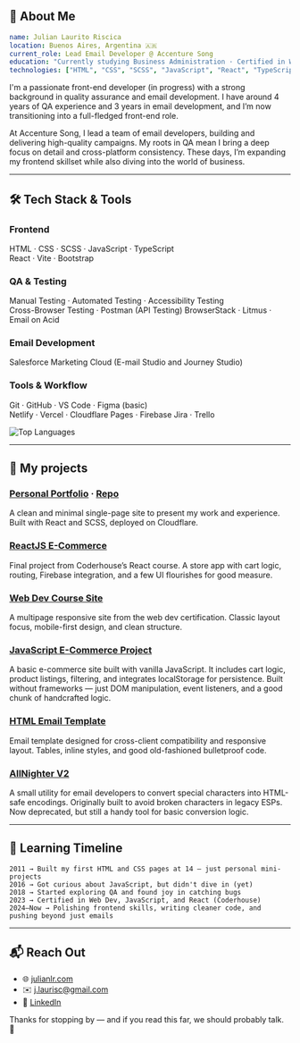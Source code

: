 ## 👋 About Me

```yaml
name: Julian Laurito Riscica
location: Buenos Aires, Argentina 🇦🇷
current_role: Lead Email Developer @ Accenture Song
education: "Currently studying Business Administration · Certified in Web Dev, JavaScript, and React"
technologies: ["HTML", "CSS", "SCSS", "JavaScript", "React", "TypeScript", "Salesforce Marketing Cloud"]
```

I'm a passionate front-end developer (in progress) with a strong background in quality assurance and email development. I have around 4 years of QA experience and 3 years in email development, and I’m now transitioning into a full-fledged front-end role.

At Accenture Song, I lead a team of email developers, building and delivering high-quality campaigns. My roots in QA mean I bring a deep focus on detail and cross-platform consistency. These days, I’m expanding my frontend skillset while also diving into the world of business.

---

## 🛠️ Tech Stack & Tools

### Frontend
HTML · CSS · SCSS · JavaScript · TypeScript  
React · Vite · Bootstrap

### QA & Testing
Manual Testing · Automated Testing · Accessibility Testing  
Cross-Browser Testing · Postman (API Testing) 
BrowserStack · Litmus · Email on Acid

### Email Development
Salesforce Marketing Cloud (E-mail Studio and Journey Studio)

### Tools & Workflow
Git · GitHub · VS Code · Figma (basic)  
Netlify · Vercel · Cloudflare Pages · Firebase
Jira · Trello 


![Top Languages](https://github-readme-stats.vercel.app/api/top-langs/?username=julian-lr&layout=compact&theme=transparent&hide_border=true)

---

## 📁 My projects

### [Personal Portfolio](https://julianlr.com) · [Repo](https://github.com/julian-lr/julian-lr)
A clean and minimal single-page site to present my work and experience. Built with React and SCSS, deployed on Cloudflare.

### [ReactJS E-Commerce](https://github.com/julian-lr/ReactJS-CH-JLR)
Final project from Coderhouse’s React course. A store app with cart logic, routing, Firebase integration, and a few UI flourishes for good measure.

### [Web Dev Course Site](https://github.com/julian-lr/Web-Development-CH-JLR)
A multipage responsive site from the web dev certification. Classic layout focus, mobile-first design, and clean structure.

### [JavaScript E-Commerce Project](https://github.com/julian-lr/JavaScript-CH-JLR)
A basic e-commerce site built with vanilla JavaScript. It includes cart logic, product listings, filtering, and integrates localStorage for persistence. Built without frameworks — just DOM manipulation, event listeners, and a good chunk of handcrafted logic.

### [HTML Email Template](https://github.com/julian-lr/Email-demo-JLR)
Email template designed for cross-client compatibility and responsive layout. Tables, inline styles, and good old-fashioned bulletproof code.

### [AllNighter V2](https://github.com/julian-lr/allnighter-v2)
A small utility for email developers to convert special characters into HTML-safe encodings. Originally built to avoid broken characters in legacy ESPs. Now deprecated, but still a handy tool for basic conversion logic.

---

## 🧭 Learning Timeline

```text
2011 → Built my first HTML and CSS pages at 14 — just personal mini-projects
2016 → Got curious about JavaScript, but didn't dive in (yet)
2018 → Started exploring QA and found joy in catching bugs
2023 → Certified in Web Dev, JavaScript, and React (Coderhouse)
2024–Now → Polishing frontend skills, writing cleaner code, and pushing beyond just emails
```

---

## 📬 Reach Out

- 🌐 [julianlr.com](https://julianlr.com)
- ✉️ j.laurisc@gmail.com
- 💼 [LinkedIn](https://linkedin.com/in/julian-lr)

Thanks for stopping by — and if you read this far, we should probably talk. 👋
